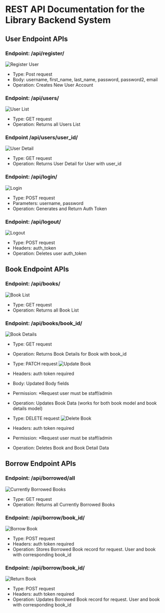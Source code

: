 ﻿# REST API Documentation for the Library Backend System

## User Endpoint APIs

### Endpoint: /api/register/
![Register User](./images/register-user.png)
- Type: Post request
- Body: username, first_name, last_name, password, password2, email
- Operation: Creates New User Account

### Endpoint: /api/users/
![User List](./images/users.png)
- Type: GET request
- Operation: Returns all Users List

### Endpoint /api/users/user_id/
![User Detail](./images/users-userid.png)
- Type: GET request
- Operation: Returns User Detail for User with user_id

### Endpoint: /api/login/
![Login](./images/login.png)
- Type: POST request
- Parameters: username, password
- Operation: Generates and Return Auth Token

### Endpoint: /api/logout/
![Logout](./images/logout.png)
- Type: POST request
- Headers: auth_token
- Operation: Deletes user auth_token

## Book Endpoint APIs

### Endpoint: /api/books/
![Book List](./images/books.png)
- Type: GET request
- Operation: Returns all Book List

### Endpoint: /api/books/book_id/
![Book Details](./images/books-bookid.png)
- Type: GET request
- Operation: Returns Book Details for Book with book_id

- Type: PATCH request
![Update Book](./images/books-patch.png)
- Headers: auth token required
- Body: Updated Body fields
- Permission: *Request user must be staff/admin
- Operation: Updates Book Data (works for both book model and book details model)

- Type: DELETE request
![Delete Book](./images/books-delete.png)
- Headers: auth token required
- Permission: *Request user must be staff/admin
- Operation: Deletes Book and Book Detail Data

## Borrow Endpoint APIs

### Endpoint: /api/borrowed/all
![Currently Borrowed Books](./images/borrowed.png)
- Type: GET request
- Operation: Returns all Currently Borrowed Books

### Endpoint: /api/borrow/book_id/
![Borrow Book](./images/borrow.png)
- Type: POST request
- Headers: auth token required
- Operation: Stores Borrowed Book record for request. User and book with corresponding book_id

### Endpoint: /api/borrow/book_id/
![Return Book](./images/return.png)
- Type: POST request
- Headers: auth token required
- Operation: Updates Borrowed Book record for request. User and book with corresponding book_id
